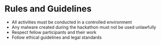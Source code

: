 
# Rules and Guidelines

- All activities must be conducted in a controlled environment
- Any malware created during the hackathon must not be used unlawfully 
- Respect fellow participants and their work
- Follow ethical guidelines and legal standards